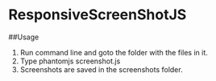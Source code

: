 ResponsiveScreenShotJS
======================


##Usage

1. Run command line and goto the folder with the files in it.
2. Type phantomjs screenshot.js <your url including http>
3. Screenshots are saved in the screenshots folder.
